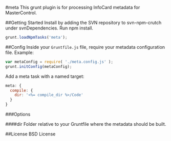 #meta
This grunt plugin is for processing InfoCard metadata for MasterControl.

##Getting Started
Install by adding the SVN repository to svn-npm-crutch under svnDependencies. Run npm install.

```js
grunt.loadNpmTasks('meta');
```

##Config
Inside your `Gruntfile.js` file, require your metadata configuration file.
Example:

```js
var metaConfig = require( './meta.config.js' );
grunt.initConfig(metaConfig);
```

Add a meta task with a named target:

```js
meta: {
  compile: {
    dir: '<%= compile_dir %>/Code'
  }
}
```

###Options

####dir
Folder relative to your Gruntfile where the metadata should be built.

##License
BSD License